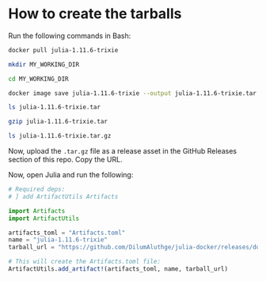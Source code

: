 # How to create the tarballs

Run the following commands in Bash:

```bash
docker pull julia-1.11.6-trixie

mkdir MY_WORKING_DIR

cd MY_WORKING_DIR

docker image save julia-1.11.6-trixie --output julia-1.11.6-trixie.tar

ls julia-1.11.6-trixie.tar

gzip julia-1.11.6-trixie.tar

ls julia-1.11.6-trixie.tar.gz
```

Now, upload the `.tar.gz` file as a release asset in the GitHub Releases section of this repo. Copy the URL.

Now, open Julia and run the following:

```julia
# Required deps:
# ] add ArtifactUtils Artifacts

import Artifacts
import ArtifactUtils

artifacts_toml = "Artifacts.toml"
name = "julia-1.11.6-trixie"
tarball_url = "https://github.com/DilumAluthge/julia-docker/releases/download/julia-1.11.6-trixie/julia-1.11.6-trixie.tar.gz"

# This will create the Artifacts.toml file:
ArtifactUtils.add_artifact!(artifacts_toml, name, tarball_url)
```
